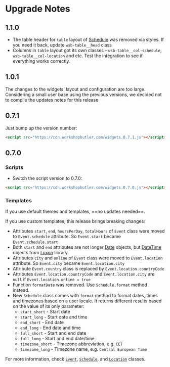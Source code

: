 # Upgrade Notes

## 1.1.0

* The table header for `table` layout of [Schedule](widgets/schedule.md) was removed via styles. If you need it back, update `wsb-table__head` class
* Columns in `table` layout got its own classes - `wsb-table__col-schedule`, `wsb-table__col-location` and etc. Test the integration to see if everything works correctly.

## 1.0.1
The changes to the widgets' layout and configuration are too large. Considering a small user base using the previous
versions, we decided not to compile the updates notes for this release

## 0.7.1
Just bump up the version number:
```html
<script src="https://cdn.workshopbutler.com/widgets.0.7.1.js"></script>
```

## 0.7.0

### Scripts
* Switch the script version to 0.7.0: 

```html
<script src="https://cdn.workshopbutler.com/widgets.0.7.0.js"></script>
```

### Templates
If you use default themes and templates, ==no updates needed==. 

If you use custom templates, this release brings breaking changes:

* Attributes `start`, `end`, `hoursPerDay`, `totalHours` of `Event` class were moved to `Event.schedule` attribute. So `Event.start` became `Event.schedule.start`
* Both `start` and `end` attributes are not longer [Date](https://www.w3schools.com/jsref/jsref_obj_date.asp) objects, but [DateTime](http://moment.github.io/luxon/docs/manual/tour.html) objects from [Luxon](https://moment.github.io/luxon/) library
* Attributes `city` and `online` of `Event` class were moved to `Event.location` attribute. So `Event.city` became `Event.location.city`
* Attribute `Event.country` class is replaced by `Event.location.countryCode`
* Attributes `Event.location.countryCode` and `Event.location.city` are `null` if `Event.location.online = true`
* Function `formatDate` was removed. Use `Schedule.format` method instead.
* New `Schedule` class comes with `format` method to format dates, times and timezones based on a user locale. It returns different results based on the value of its only parameter:
     *  `start_short` - Start date
     *  `start_long`  - Start date and time
     *  `end_short`   - End date
     *  `end_long`    - End date and time
     *  `full_short`  - Start and end date
     *  `full_long`   - Start and end date/time
     *  `timezone_short`  - Timezone abbreviation, e.g. `CET`
     *  `timezone_long`   - Timezone name, e.g. `Central European Time`

For more information, check [`Event`](https://github.com/workshopbutler/js-widgets/blob/master/src/models/Event.ts), [`Schedule`](https://github.com/workshopbutler/js-widgets/blob/master/src/models/Schedule.ts), and [`Location`](https://github.com/workshopbutler/js-widgets/blob/master/src/models/Location.ts) classes.
